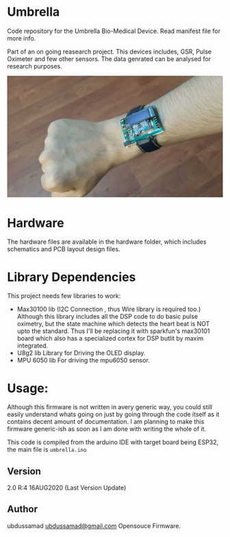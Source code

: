 # Umbrella
Code repository for the Umbrella Bio-Medical Device.
Read manifest file for more info.

Part of an on going reasearch project.
This devices includes, GSR, Pulse Oximeter and few other sensors.
The data genrated can be analysed for research purposes.

![Front view of the biosensor device.](https://github.com/ubdussamad/Umbrella/raw/master/data/photo.jpeg "Second Version")


# Hardware
The hardware files are available in the hardware folder,
which includes schematics and PCB layout design files.

# Library Dependencies
This project needs few libraries to work:
 * Max30100 lib (I2C Connection , thus Wire library is required too.)
   Although this library includes all the DSP code to do basic pulse
   oximetry, but the state machine which detects the heart beat is NOT
   upto the standard.
   Thus I'll be replacing it with sparkfun's max30101 board which also has
   a specialized  cortex for DSP butlit by maxim integrated.
 * U8g2 lib
   Library for Driving the OLED display.
 * MPU 6050 lib
   For driving the mpu6050 sensor.

# Usage:
Although this firmware is not written in avery generic way, you could still easily understand whats going on
just by going through the code itself as it contains decent amount of documentation.
I am planning to make this firmware generic-ish as soon as I am done with writing the whole of it.

This code is compiled from the arduino IDE with target board being ESP32, the main file is ```umbrella.ino```


## Version
2.0 R:4 16AUG2020 (Last Version Update)

## Author
ubdussamad <ubdussamad@gmail.com>
Opensouce Firmware.
